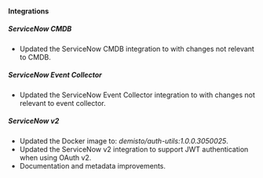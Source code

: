 
#### Integrations

##### ServiceNow CMDB

- Updated the ServiceNow CMDB integration to with changes not relevant to CMDB.

##### ServiceNow Event Collector

- Updated the ServiceNow Event Collector integration to with changes not relevant to event collector.

##### ServiceNow v2
- Updated the Docker image to: *demisto/auth-utils:1.0.0.3050025*.
- Updated the ServiceNow v2 integration to support JWT authentication when using OAuth v2.
- Documentation and metadata improvements.

